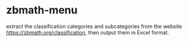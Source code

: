 # zbmath-menu
 extract the classification categories and subcategories from the website https://zbmath.org/classification, then output them in Excel format.
